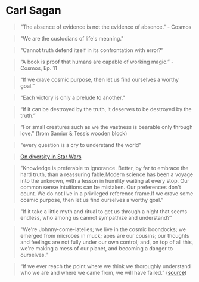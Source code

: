 # Carl Sagan

> "The absence of evidence is not the evidence of absence." - Cosmos

> "We are the custodians of life's meaning."

> "Cannot truth defend itself in its confrontation with error?”

> “A book is proof that humans are capable of working magic.” - Cosmos, Ep. 11

> “If we crave cosmic purpose, then let us find ourselves a worthy goal.”

> “Each victory is only a prelude to another."

> “If it can be destroyed by the truth, it deserves to be destroyed by the truth.”

> “For small creatures such as we the vastness is bearable only through love.” (from Samiur & Tess’s wooden block)

> "every question is a cry to understand the world”

> [On diversity in Star Wars](https://twitter.com/OmanReagan/status/967492148445638656)

> "Knowledge is preferable to ignorance. Better, by far to embrace the hard truth, than a reassuring fable.Modern science has been a voyage into the unknown, with a lesson in humility waiting at every stop. Our common sense intuitions can be mistaken. Our preferences don't count. We do not live in a privileged reference frame.If we crave some cosmic purpose, then let us find ourselves a worthy goal.”

> "If it take a little myth and ritual to get us through a night that seems endless, who among us cannot sympathize and understand?”

> "We're Johnny-come-latelies; we live in the cosmic boondocks; we emerged from microbes in muck; apes are our cousins; our thoughts and feelings are not fully under our own control; and, on top of all this, we're making a mess of our planet, and becoming a danger to ourselves.”

> “If we ever reach the point where we think we thoroughly understand who we are and where we came from, we will have failed.” ([source](https://www.brainpickings.org/2013/12/20/carl-sagan-varieties-of-scientific-experience/))
